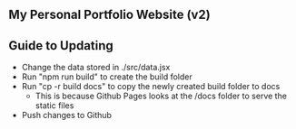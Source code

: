 ## My Personal Portfolio Website (v2)

## Guide to Updating
* Change the data stored in ./src/data.jsx
* Run "npm run build" to create the build folder
* Run "cp -r build docs" to copy the newly created build folder to docs
  * This is because Github Pages looks at the /docs folder to serve the static files
* Push changes to Github
